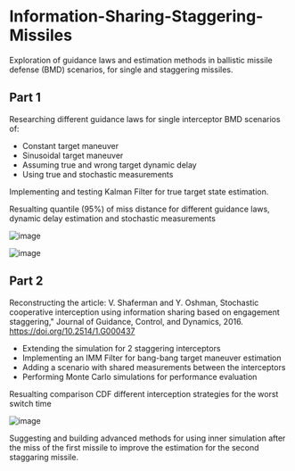 # Information-Sharing-Staggering-Missiles
Exploration of guidance laws and estimation methods in ballistic missile defense (BMD) scenarios, for single and staggering missiles.

## Part 1
Researching different guidance laws for single interceptor BMD scenarios of:
* Constant target maneuver
* Sinusoidal target maneuver
* Assuming true and wrong target dynamic delay
* Using true and stochastic measurements

Implementing and testing Kalman Filter for true target state estimation.

Resualting quantile (95%) of miss distance for different guidance laws, dynamic delay estimation and stochastic measurements

![image](https://github.com/Vulcan678/Information-Sharing-Staggering-Missiles/assets/153300908/faac3119-2095-4fc5-8e72-46131632066a)

![image](https://github.com/Vulcan678/Information-Sharing-Staggering-Missiles/assets/153300908/90fa4de7-7226-4d6d-9ef2-b8ebfc329d00)


## Part 2
Reconstructing the article:
V. Shaferman and Y. Oshman, Stochastic cooperative interception using information sharing
based on engagement staggering," Journal of Guidance, Control, and Dynamics, 2016. https://doi.org/10.2514/1.G000437
* Extending the simulation for 2 staggering interceptors
* Implementing an IMM Filter for bang-bang target maneuver estimation
* Adding a scenario with shared measurements between the interceptors
* Performing Monte Carlo simulations for performance evaluation

Resualting comparison CDF different interception strategies for the worst switch time

![image](https://github.com/Vulcan678/Information-Sharing-Staggering-Missiles/assets/153300908/f7ce440c-20a2-45ff-8fd4-35a647caa349)

Suggesting and building advanced methods for using inner simulation after the miss of the first missile to improve the estimation for the second staggaring missile.

